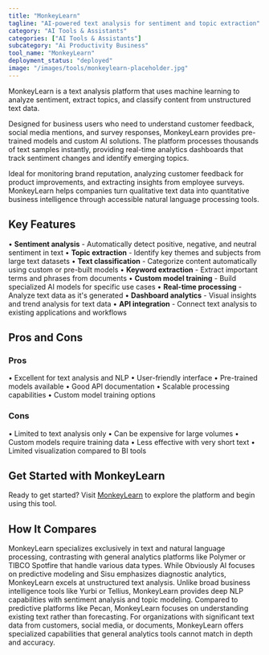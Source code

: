 ```yaml
---
title: "MonkeyLearn"
tagline: "AI-powered text analysis for sentiment and topic extraction"
category: "AI Tools & Assistants"
categories: ["AI Tools & Assistants"]
subcategory: "Ai Productivity Business"
tool_name: "MonkeyLearn"
deployment_status: "deployed"
image: "/images/tools/monkeylearn-placeholder.jpg"
---
```

MonkeyLearn is a text analysis platform that uses machine learning to analyze sentiment, extract topics, and classify content from unstructured text data.

Designed for business users who need to understand customer feedback, social media mentions, and survey responses, MonkeyLearn provides pre-trained models and custom AI solutions. The platform processes thousands of text samples instantly, providing real-time analytics dashboards that track sentiment changes and identify emerging topics.

Ideal for monitoring brand reputation, analyzing customer feedback for product improvements, and extracting insights from employee surveys. MonkeyLearn helps companies turn qualitative text data into quantitative business intelligence through accessible natural language processing tools.

## Key Features

• **Sentiment analysis** - Automatically detect positive, negative, and neutral sentiment in text
• **Topic extraction** - Identify key themes and subjects from large text datasets
• **Text classification** - Categorize content automatically using custom or pre-built models
• **Keyword extraction** - Extract important terms and phrases from documents
• **Custom model training** - Build specialized AI models for specific use cases
• **Real-time processing** - Analyze text data as it's generated
• **Dashboard analytics** - Visual insights and trend analysis for text data
• **API integration** - Connect text analysis to existing applications and workflows

## Pros and Cons

### Pros
• Excellent for text analysis and NLP
• User-friendly interface
• Pre-trained models available
• Good API documentation
• Scalable processing capabilities
• Custom model training options

### Cons
• Limited to text analysis only
• Can be expensive for large volumes
• Custom models require training data
• Less effective with very short text
• Limited visualization compared to BI tools

## Get Started with MonkeyLearn

Ready to get started? Visit [MonkeyLearn](https://monkeylearn.com) to explore the platform and begin using this tool.

## How It Compares

MonkeyLearn specializes exclusively in text and natural language processing, contrasting with general analytics platforms like Polymer or TIBCO Spotfire that handle various data types. While Obviously AI focuses on predictive modeling and Sisu emphasizes diagnostic analytics, MonkeyLearn excels at unstructured text analysis. Unlike broad business intelligence tools like Yurbi or Tellius, MonkeyLearn provides deep NLP capabilities with sentiment analysis and topic modeling. Compared to predictive platforms like Pecan, MonkeyLearn focuses on understanding existing text rather than forecasting. For organizations with significant text data from customers, social media, or documents, MonkeyLearn offers specialized capabilities that general analytics tools cannot match in depth and accuracy.